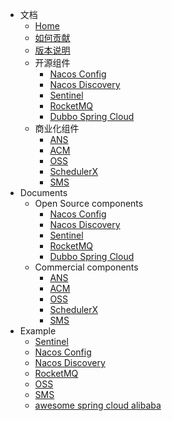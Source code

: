 - 文档
	- [Home](https://github.com/alibaba/spring-cloud-alibaba/wiki)
	- [如何贡献](https://github.com/alibaba/spring-cloud-alibaba/wiki/%E5%A6%82%E4%BD%95%E8%B4%A1%E7%8C%AE%E4%BB%A3%E7%A0%81)
	- [版本说明](https://github.com/alibaba/spring-cloud-alibaba/wiki/%E7%89%88%E6%9C%AC%E8%AF%B4%E6%98%8E)
	- 开源组件
	   - [Nacos Config](https://github.com/alibaba/spring-cloud-alibaba/wiki/Nacos-config)
	   - [Nacos Discovery](https://github.com/alibaba/spring-cloud-alibaba/wiki/Nacos-discovery)
	   - [Sentinel](https://github.com/alibaba/spring-cloud-alibaba/wiki/Sentinel)
	   - [RocketMQ](https://github.com/alibaba/spring-cloud-alibaba/wiki/RocketMQ)
	   - [Dubbo Spring Cloud](https://github.com/alibaba/spring-cloud-alibaba/wiki/Dubbo-Spring-Cloud)
	- 商业化组件
	   - [ANS](https://github.com/alibaba/spring-cloud-alibaba/wiki/ANS)
	   - [ACM](https://github.com/alibaba/spring-cloud-alibaba/wiki/ACM)
	   - [OSS](https://github.com/alibaba/spring-cloud-alibaba/wiki/OSS)
	   - [SchedulerX](https://github.com/alibaba/spring-cloud-alibaba/wiki/SchedulerX)
	   - [SMS](https://github.com/alibaba/spring-cloud-alibaba/wiki/SMS)   
- Documents
	- Open Source components
	   - [Nacos Config](https://github.com/alibaba/spring-cloud-alibaba/wiki/Nacos-config-en)
	   - [Nacos Discovery](https://github.com/alibaba/spring-cloud-alibaba/wiki/Nacos-discovery-en)
	   - [Sentinel](https://github.com/alibaba/spring-cloud-alibaba/wiki/Sentinel-en)
	   - [RocketMQ](https://github.com/alibaba/spring-cloud-alibaba/wiki/RocketMQ-en)
	   - [Dubbo Spring Cloud](https://github.com/alibaba/spring-cloud-alibaba/wiki/Dubbo-Spring-Cloud-en)
	- Commercial components
	   - [ANS](https://github.com/alibaba/spring-cloud-alibaba/wiki/ANS-en)
	   - [ACM](https://github.com/alibaba/spring-cloud-alibaba/wiki/ACM-en)
	   - [OSS](https://github.com/alibaba/spring-cloud-alibaba/wiki/OSS-en)
	   - [SchedulerX](https://github.com/alibaba/spring-cloud-alibaba/wiki/SchedulerX-en)
	   - [SMS](https://github.com/alibaba/spring-cloud-alibaba/wiki/SMS-en)  
- Example
	- [Sentinel](https://github.com/alibaba/spring-cloud-alibaba/blob/master/spring-cloud-alibaba-examples/sentinel-example/sentinel-core-example/readme-zh.md)
	- [Nacos Config](https://github.com/alibaba/spring-cloud-alibaba/blob/master/spring-cloud-alibaba-examples/nacos-example/nacos-config-example/readme-zh.md)
	- [Nacos Discovery](https://github.com/alibaba/spring-cloud-alibaba/blob/master/spring-cloud-alibaba-examples/nacos-example/nacos-discovery-example/readme-zh.md)
	- [RocketMQ](https://github.com/alibaba/spring-cloud-alibaba/blob/master/spring-cloud-alibaba-examples/rocketmq-example/readme-zh.md)
	- [OSS](https://github.com/alibaba/spring-cloud-alibaba/blob/master/spring-cloud-alibaba-examples/oss-example/readme-zh.md)
	- [SMS](https://github.com/alibaba/spring-cloud-alibaba/blob/master/spring-cloud-alibaba-examples/sms-example/readme-zh.md)
	- [awesome spring cloud alibaba](https://github.com/alibaba/spring-cloud-alibaba/wiki/awesome-spring-cloud-alibaba)